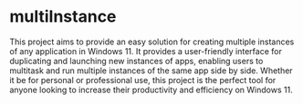 # multiInstance
 This project aims to provide an easy solution for creating multiple instances of any application in Windows 11. It provides a user-friendly interface for duplicating and launching new instances of apps, enabling users to multitask and run multiple instances of the same app side by side. Whether it be for personal or professional use, this project is the perfect tool for anyone looking to increase their productivity and efficiency on Windows 11.
